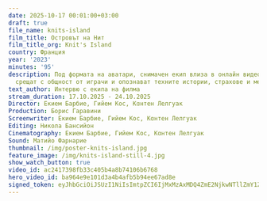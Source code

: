 ```yaml
---
date: 2025-10-17 00:01:00+03:00
draft: true
file_name: knits-island
film_title: Островът на Нит
film_title_org: Knit's Island
country: Франция
year: '2023'
minutes: '95'
description: Под формата на аватари, снимачен екип влиза в онлайн видео игра. Те се
  срещат с общност от играчи и опознават техните истории, страхове и мечти.
text_author: Интервю с екипа на филма
stream_duration: 17.10.2025 - 24.10.2025
Director: Екием Барбие, Гийем Кос, Кɑнтен Лелгуак
Production: Борис Гаравини
Screenwriter: Екием Барбие, Гийем Кос, Кɑнтен Лелгуак
Editing: Никола Бансийон
Cinematography: Екием Барбие, Гийем Кос, Кɑнтен Лелгуак
Sound: Матийо Фарнарие
thumbnail: /img/poster-knits-island.jpg
feature_image: /img/knits-island-still-4.jpg
show_watch_button: true
video_id: ac2417398fb33c405b4a8b74106b6768
hero_video_id: ba964e9e101d3a4b4afb5b94ee67ad8e
signed_token: eyJhbGciOiJSUzI1NiIsImtpZCI6IjMxMzAxMDQ4ZmE2NjkwNTllZmY1ZjFiNGFiNmQxOGMwIn0.eyJzdWIiOiJhYzI0MTczOThmYjMzYzQwNWI0YThiNzQxMDZiNjc2OCIsImtpZCI6IjMxMzAxMDQ4ZmE2NjkwNTllZmY1ZjFiNGFiNmQxOGMwIiwiZXhwIjoiMTc2MDc4NTkzMCIsIm5iZiI6IjE3NjA2OTU5MzAiLCJhY2Nlc3NSdWxlcyI6W3siYWN0aW9uIjoiYWxsb3ciLCJ0eXBlIjoiaXAuZ2VvaXAuY291bnRyeSIsImNvdW50cnkiOlsiQkciXX0seyJhY3Rpb24iOiJibG9jayIsInR5cGUiOiJhbnkifV19.uBVzU97b5VpgNbBdR4UTHBr9aQK89USpbkOh8RY8xKATop0aLireQ1WfKSLleZcbcCzMZmZLxbUYSIwkP5WSE59Bd7YUDggKXWPF0MiWIIYau5MGFuA1DWnWyfFyi5eJgGH-yLJ0iHkltyjN7eBIeO_asmiWwtg9G_sO9v75aIZbp5C9SG7MwsDtRpyqItorC4qS3rg7f3zRbMmr--wCK6JvUtmg_dUC5Jcjr_zOvVCXj9Ii3_tLCrHnefi4r50bh7CFJlkllaGcYSVcqMN6AHCYsL1b0FsDnSe-X6QgdeHDlaptg7EbU-kt3yo-k9H5ptVJbPj2J1yhS_25h8sSDA
---
```


